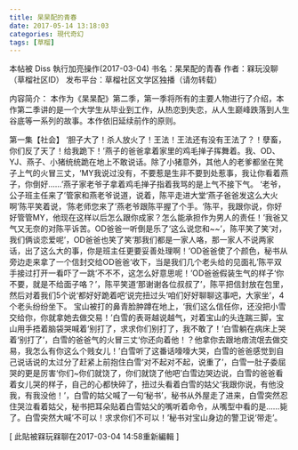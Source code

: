 ```yaml
---
title: 杲杲配的青春
date: 2017-05-14 13:18:03
categories: 現代奇幻
tags: [草榴]
---
```

本帖被 Diss 執行加亮操作(2017-03-04)
书名：杲杲配的青春
作者：槑玩没聊（草榴社区ID）
发布平台：草榴社区文学区独播（请勿转载）


内容简介：
本作为《杲杲配》第二季，第一季将所有的主要人物进行了介绍，本作第二季讲的是一个大学生从毕业到工作，从热恋到失恋，从人生巅峰跌落到人生谷底等一系列的故事。本作依旧延续前作的原则。

第一集【社会】
‘胆子大了！杀人放火了！王法！王法还有没有王法了？！孽畜，你们反了天了！给我跪下！’燕子的爸爸拿着家里的鸡毛掸子挥舞着。我、OD、YJ、燕子、小猪统统跪在地上不敢说话。除了小猪意外，其他人的老爹都坐在凳子上气的火冒三丈，‘MY我说过没有，不要惹是生非不要到处惹事，我让你看着燕子，你倒好……’燕子家老爷子拿着鸡毛掸子指着我骂的是上气不接下气。
‘老爷，公子班主任来了’管家和燕老爷说道，说着，陈平走进大堂‘燕子爸爸发这么大火啊’陈平笑着说，‘陈老师您来了’燕老爷跟陈平握了个手。‘陈平，我跟你说，你好好管管MY，他现在这样以后怎么跟你成家？怎么能承担作为男人的责任！’我爸又气又无奈的对陈平诉苦。OD爸爸一听倒是乐了‘这么说您和~~’，陈平笑了笑‘对，我们俩谈恋爱呢’，OD爸爸也笑了笑‘那我们都是一家人咯，那一家人不说两家话，出了这么大的事，你是班主任更要妥善处理啊！’OD爸爸使了个颜色，秘书从旁边走来拿了一个信封交给OD爸爸‘收下，当是我们几个老头给的见面礼’陈平双手接过打开一看吓了一跳‘不不不，这怎么好意思呢！’OD爸爸假装生气的样子‘你不要，就是不给面子咯？’，陈平笑道‘那谢谢各位叔叔了’，陈平把信封放在包里，然后对着我们5个说‘都好好跪着吧’说完扭过头‘咱们好好聊聊这事吧，大家坐’，4个老头纷纷坐下。
宝山被打的鼻青脸肿蹲在地上，‘我们这么信任你，还没把小雪交给你，你就拿她去做交易！’白雪的表哥越说越气，对着宝山的头连踹三脚，宝山用手捂着脑袋哭喊着‘别打了，求求你们别打了，我不敢了！’白雪躺在病床上哭着‘别打了’，白雪的爸爸气的火冒三丈‘你还向着他！？他拿你去跟地痞流氓去做交易，我怎么有你这么个贱女儿！’白雪听了这番话嚎嚎大哭，白雪的爸爸感觉到自己说话说的太过分了赶紧上前抱住白雪‘对不起对不起，说重了’，白雪一肚子委屈哭的更是厉害‘你们~你们就饶了，你们就饶了他吧’白雪边哭边说，白雪的爸爸看着女儿哭的样子，自己的心都快碎了，扭过头看着白雪的姑父‘我跟你说，有他没我，有我没他！’，白雪的姑父喊了一句‘秘书’，秘书从外屋走了进来，白雪突然忍住哭泣看着姑父，秘书把耳朵贴着白雪姑父的嘴听着命令，从嘴型中看的是……毙了。白雪突然大喊‘不可以！求求你们不可以！’秘书对宝山身边的警卫说‘带走’。


[ 此貼被槑玩槑聊在2017-03-04 14:58重新編輯 ]
